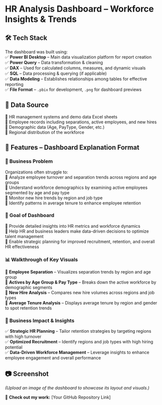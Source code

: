 # HR Analysis Dashboard – Workforce Insights & Trends

## 🛠 Tech Stack  
The dashboard was built using:  
✅ **Power BI Desktop** – Main data visualization platform for report creation  
✅ **Power Query** – Data transformation & cleaning  
✅ **DAX** – Used for calculated columns, measures, and dynamic visuals  
✅ **SQL** – Data processing & querying (if applicable)  
✅ **Data Modeling** – Establishes relationships among tables for effective reporting  
✅ **File Format** – `.pbix` for development, `.png` for dashboard previews  

## 📂 Data Source  
📌 HR management systems and demo data Excel sheets  
📌 Employee records including separations, active employees, and new hires  
📌 Demographic data (Age, PayType, Gender, etc.)  
📌 Regional distribution of the workforce  

## 🔎 Features – Dashboard Explanation Format

### 💼 Business Problem  
Organizations often struggle to:  
🔹 Analyze employee turnover and separation trends across regions and age groups  
🔹 Understand workforce demographics by examining active employees segmented by age and pay type  
🔹 Monitor new hire trends by region and job type  
🔹 Identify patterns in average tenure to enhance employee retention

### 🎯 Goal of Dashboard  
🔹 Provide detailed insights into HR metrics and workforce dynamics  
🔹 Help HR and business leaders make data-driven decisions to optimize talent management  
🔹 Enable strategic planning for improved recruitment, retention, and overall HR effectiveness

### 📊 Walkthrough of Key Visuals  
🔹 **Employee Separation** – Visualizes separation trends by region and age group  
🔹 **Actives by Age Group & Pay Type** – Breaks down the active workforce by demographic segments  
🔹 **New Hire Analysis** – Compares new hire volumes across regions and job types  
🔹 **Average Tenure Analysis** – Displays average tenure by region and gender to spot retention trends

### 🚀 Business Impact & Insights  
✅ **Strategic HR Planning** – Tailor retention strategies by targeting regions with high turnover  
✅ **Optimized Recruitment** – Identify regions and job types with high hiring potential  
✅ **Data-Driven Workforce Management** – Leverage insights to enhance employee engagement and overall performance

## 📷 Screenshot  
*(Upload an image of the dashboard to showcase its layout and visuals.)*

📌 **Check out my work:** [Your GitHub Repository Link]
